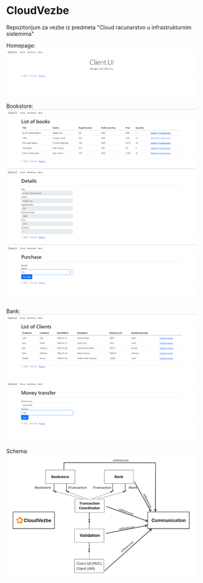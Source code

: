# CloudVezbe
Repozitorijum za vezbe iz predmeta "Cloud racunarstvo u infrastrukturnim sistemima"

Homepage:
![homepage](homepage.png)

Bookstore:
![listOfBooks](listofbooks.png)
![detailsBook](detailsBook.png)
![purchase](purchase.png)

Bank:
![listOfClients](listofclients.png)
![moneyTransfer](moneyTransfer.png)

Schema:
![services_schema](services.png)
